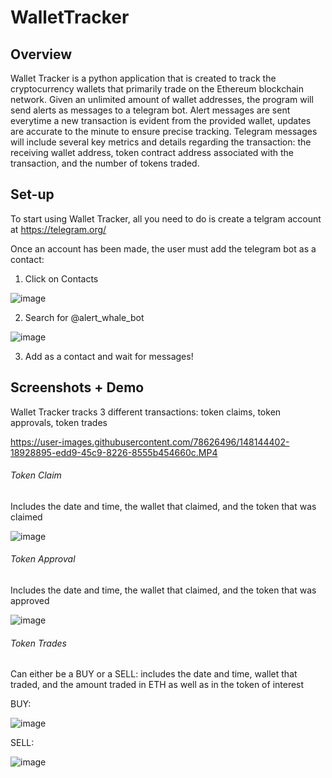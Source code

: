 # WalletTracker

## Overview

Wallet Tracker is a python application that is created to track the cryptocurrency wallets that primarily trade on the Ethereum blockchain network. Given an unlimited amount of wallet addresses, the program will send alerts as messages to a telegram bot. Alert messages are sent everytime a new transaction is evident from the provided wallet, updates are accurate to the minute to ensure precise tracking. Telegram messages will include several key metrics and details regarding the transaction: the receiving wallet address, token contract address associated with the transaction, and the number of tokens traded.

## Set-up

To start using Wallet Tracker, all you need to do is create a telgram account at https://telegram.org/

Once an account has been made, the user must add the telegram bot as a contact:

1. Click on Contacts

![image](https://user-images.githubusercontent.com/78626496/148142026-b125ff0a-939d-4ace-8afb-3022a51258fd.png)

2. Search for @alert_whale_bot

![image](https://user-images.githubusercontent.com/78626496/148142052-1cc7ad61-3c13-4a0a-9340-f36be23e1509.png)

3. Add as a contact and wait for messages!

## Screenshots + Demo

Wallet Tracker tracks 3 different transactions: token claims, token approvals, token trades

https://user-images.githubusercontent.com/78626496/148144402-18928895-edd9-45c9-8226-8555b454660c.MP4

###### Token Claim

Includes the date and time, the wallet that claimed, and the token that was claimed

![image](https://user-images.githubusercontent.com/78626496/148142252-78eb3657-dd16-48c0-9450-52df4711a2e3.png)

###### Token Approval

Includes the date and time, the wallet that claimed, and the token that was approved

![image](https://user-images.githubusercontent.com/78626496/148142269-9ba6105d-458e-4df4-bcd3-cc3ba9d238e5.png)

###### Token Trades

Can either be a BUY or a SELL: includes the date and time, wallet that traded, and the amount traded in ETH as well as in the token of interest

BUY:

![image](https://user-images.githubusercontent.com/78626496/148142319-ac9f667a-c436-4b62-acca-dd1853fd0411.png)

SELL:

![image](https://user-images.githubusercontent.com/78626496/148142302-e6d8681f-dc37-4a1b-84f4-4d5aa8a1e350.png)
